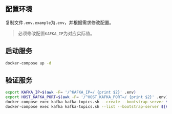## 配置环境

复制文件`.env.example`为`.env`，并根据需求修改配置。

> 必须修改配置`KAFKA_IP`为对应实际值。

## 启动服务

```bash
docker-compose up -d
```

## 验证服务

```bash
export KAFKA_IP=$(awk -F= '/^KAFKA_IP=/ {print $2}' .env)
export HOST_KAFKA_PORT=$(awk -F= '/^HOST_KAFKA_PORT=/ {print $2}' .env)
docker-compose exec kafka kafka-topics.sh --create --bootstrap-server ${KAFKA_IP}:${HOST_KAFKA_PORT} --topic test_topic
docker-compose exec kafka kafka-topics.sh --list --bootstrap-server ${KAFKA_IP}:${HOST_KAFKA_PORT}
```
